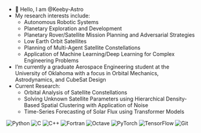 - 👋 Hello, I am @Keeby-Astro
- My research interests include:
    - Autonomous Robotic Systems
    - Planetary Exploration and Development
    - Planetary Rover/Satellite Mission Planning and Adversarial Strategies
    - Low Earth Orbit Satellites
    - Planning of Multi-Agent Satellite Constellations
    - Application of Machine Learning/Deep Learning for Complex Engineering Problems
- I’m currently a graduate Aerospace Engineering student at the University of Oklahoma with a focus in Orbital Mechanics, Astrodynamics, and CubeSat Design
- Current Research:
    - Orbital Analysis of Satellite Constellations
    - Solving Unknown Satellite Parameters using Hierarchical Density-Based
      Spatial Clustering with Application of Noise
    - Time-Series Forecasting of Solar Flux using Transformer Models

<a href="https://www.python.org" target="_blank" style="text-decoration: none;">
    <img src="https://img.shields.io/badge/python-3670A0?style=for-the-badge&logo=python&logoColor=ffdd54" alt="Python">
</a>
<a href="https://www.open-std.org/jtc1/sc22/wg14/" target="_blank" style="text-decoration: none;">
    <img src="https://img.shields.io/badge/c-%2300599C.svg?style=for-the-badge&logo=c&logoColor=white" alt="C">
</a>
<a href="https://isocpp.org/" target="_blank" style="text-decoration: none;">
    <img src="https://img.shields.io/badge/c++-%2300599C.svg?style=for-the-badge&logo=c%2B%2B&logoColor=white" alt="C++">
</a>
<a href="https://fortran-lang.org/" target="_blank" style="text-decoration: none;">
    <img src="https://img.shields.io/badge/Fortran-%23734F96.svg?style=for-the-badge&logo=fortran&logoColor=white" alt="Fortran">
</a>
<a href="https://www.gnu.org/software/octave/" target="_blank" style="text-decoration: none;">
    <img src="https://img.shields.io/badge/OCTAVE-darkblue?style=for-the-badge&logo=octave&logoColor=fcd683" alt="Octave">
</a>
<a href="https://pytorch.org/" target="_blank" style="text-decoration: none;">
    <img src="https://img.shields.io/badge/PyTorch-%23EE4C2C.svg?style=for-the-badge&logo=PyTorch&logoColor=white" alt="PyTorch">
</a>
<a href="https://www.tensorflow.org/" target="_blank" style="text-decoration: none;">
    <img src="https://img.shields.io/badge/TensorFlow-%23FF6F00.svg?style=for-the-badge&logo=TensorFlow&logoColor=white" alt="TensorFlow">
</a>
<a href="https://git-scm.com/" target="_blank" style="text-decoration: none;">
    <img src="https://img.shields.io/badge/git-%23F05033.svg?style=for-the-badge&logo=git&logoColor=white" alt="Git">
</a>
